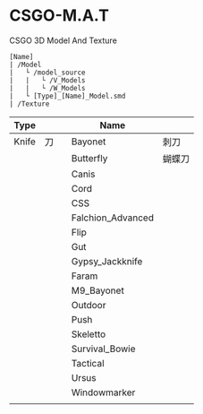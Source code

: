 # CSGO-M.A.T
CSGO 3D Model And Texture

```
[Name] 
| /Model 
|   └ /model_source
|   |   └ /V_Models
|   |   └ /W_Models
|   └ [Type]_[Name]_Model.smd
| /Texture
```

| Type  |   |   | Name              |     |
|-------|---|---|-------------------|-----|
| Knife | 刀 |   | Bayonet           | 刺刀  |
|       |   |   | Butterfly         | 蝴蝶刀 |
|       |   |   | Canis             |     |
|       |   |   | Cord              |     |
|       |   |   | CSS               |     |
|       |   |   | Falchion_Advanced |     |
|       |   |   | Flip              |     |
|       |   |   | Gut               |     |
|       |   |   | Gypsy_Jackknife   |     |
|       |   |   | Faram             |     |
|       |   |   | M9_Bayonet        |     |
|       |   |   | Outdoor           |     |
|       |   |   | Push              |     |
|       |   |   | Skeletto          |     |
|       |   |   | Survival_Bowie    |     |
|       |   |   | Tactical          |     |
|       |   |   | Ursus             |     |
|       |   |   | Windowmarker      |     |
|       |   |   |                   |     |
